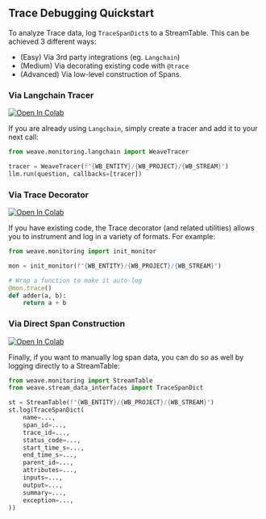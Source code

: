 ## Trace Debugging Quickstart

To analyze Trace data, log `TraceSpanDict`s to a StreamTable. This can be achieved 3 different ways:

- (Easy) Via 3rd party integrations (eg. `Langchain`)
- (Medium) Via decorating existing code with `@trace`
- (Advanced) Via low-level construction of Spans.

### Via Langchain Tracer

[![Open In Colab](https://colab.research.google.com/assets/colab-badge.svg)](https://colab.research.google.com/github/wandb/weave/blob/tim%2Fmake_tracer_a_featured_template/examples/prompts/trace_debugging/trace_quickstart_langchain.ipynb)

If you are already using `Langchain`, simply create a tracer and add it to your next call:

```python
from weave.monitoring.langchain import WeaveTracer

tracer = WeaveTracer(f"{WB_ENTITY}/{WB_PROJECT}/{WB_STREAM}")
llm.run(question, callbacks=[tracer])
```

### Via Trace Decorator

[![Open In Colab](https://colab.research.google.com/assets/colab-badge.svg)](https://colab.research.google.com/github/wandb/weave/blob/tim%2Fmake_tracer_a_featured_template/examples/prompts/trace_debugging/trace_quickstart_decorator.ipynb)

If you have existing code, the Trace decorator (and related utilities) allows you to instrument and log in a variety of formats. For example:

```python
from weave.monitoring import init_monitor

mon = init_monitor(f"{WB_ENTITY}/{WB_PROJECT}/{WB_STREAM}")

# Wrap a function to make it auto-log
@mon.trace()
def adder(a, b):
    return a + b
```

### Via Direct Span Construction

[![Open In Colab](https://colab.research.google.com/assets/colab-badge.svg)](https://colab.research.google.com/github/wandb/weave/blob/tim%2Fmake_tracer_a_featured_template/examples/prompts/trace_debugging/dev/synthetic_trace_data.ipynb)

Finally, if you want to manually log span data, you can do so as well by logging directly to a StreamTable:

```python
from weave.monitoring import StreamTable
from weave.stream_data_interfaces import TraceSpanDict

st = StreamTable(f"{WB_ENTITY}/{WB_PROJECT}/{WB_STREAM}")
st.log(TraceSpanDict(
    name=...,
    span_id=...,
    trace_id=...,
    status_code=...,
    start_time_s=...,
    end_time_s=...,
    parent_id=...,
    attributes=...,
    inputs=...,
    output=...,
    summary=...,
    exception=...,
))

```
